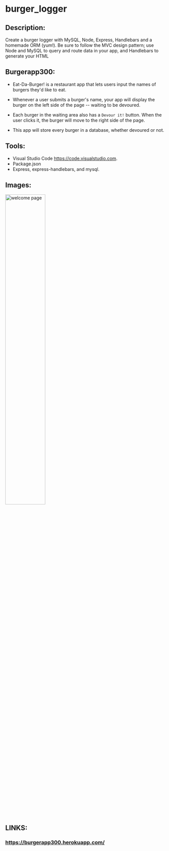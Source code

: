 # burger_logger

## Description:

Create a burger logger with MySQL, Node, Express, Handlebars and a homemade ORM (yum!). Be sure to follow the MVC design pattern; use Node and MySQL to query and route data in your app, and Handlebars to generate your HTML

## Burgerapp300:

* Eat-Da-Burger! is a restaurant app that lets users input the names of burgers they'd like to eat.

* Whenever a user submits a burger's name, your app will display the burger on the left side of the page -- waiting to be devoured.

* Each burger in the waiting area also has a `Devour it!` button. When the user clicks it, the burger will move to the right side of the page.

* This app will store every burger in a database, whether devoured or not.

## Tools:
* Visual Studio Code https://code.visualstudio.com.
* Package.json
* Express, express-handlebars, and mysql.

## Images:

 <img src="../public/assets/img/burgerapp300.png" alt='welcome page' width='50%' height='50%'>



## LINKS:
### <https://burgerapp300.herokuapp.com/>